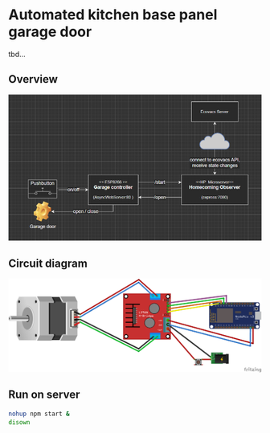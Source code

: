# Automated kitchen base panel garage door

tbd...

## Overview

![overview](./overview.png)

## Circuit diagram

![circuit diagram](./esp8266-nodemcu/circuit-diagram.png)

## Run on server

```bash
nohup npm start &
disown 
```